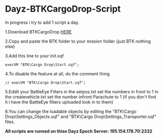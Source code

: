 Dayz-BTKCargoDrop-Script
========================

In progress i try to add 1 script a day.


1.Download BTKCargoDrop <a href="http://d.pr/hBcz">HERE</a>

2.Copy and paste the BTK folder to your mission folder (just BTK nothing else)

3.Add this line to your init.sqf

    execVM "BTK\Cargo Drop\Start.sqf";
    
4.To disable the feature at all, do the comment thing

    // execVM "BTK\Cargo Drop\Start.sqf";
    
5.Eddit your BattleEye Filters in the setpos.txt set the numbers in front to 1 in the createvehicle.txt set the number infront Parachute to 1 (if you don't find it i have the BattleEye filters uploaded look in to them)

6.You can change the loadable objects by editing the "BTK\Cargo Drop\Settings_Objects.sqf" and "BTK\Cargo Drop\Settings_Transporter.sqf" files.

<b>All scripts are runned on thise Dayz Epoch Server: 195.154.178.70:2332</b>

